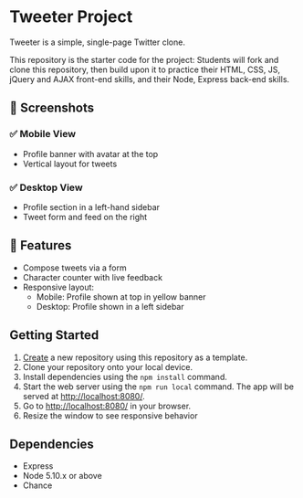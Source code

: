 # Tweeter Project

Tweeter is a simple, single-page Twitter clone.

This repository is the starter code for the project: Students will fork and clone this repository, then build upon it to practice their HTML, CSS, JS, jQuery and AJAX front-end skills, and their Node, Express back-end skills.

## 📸 Screenshots

### ✅ Mobile View
- Profile banner with avatar at the top
- Vertical layout for tweets

### ✅ Desktop View
- Profile section in a left-hand sidebar
- Tweet form and feed on the right

## 🧩 Features

- Compose tweets via a form
- Character counter with live feedback
- Responsive layout:
  - Mobile: Profile shown at top in yellow banner
  - Desktop: Profile shown in a left sidebar


## Getting Started

1. [Create](https://docs.github.com/en/repositories/creating-and-managing-repositories/creating-a-repository-from-a-template) a new repository using this repository as a template.
2. Clone your repository onto your local device.
3. Install dependencies using the `npm install` command.
3. Start the web server using the `npm run local` command. The app will be served at <http://localhost:8080/>.
4. Go to <http://localhost:8080/> in your browser.
5. Resize the window to see responsive behavior

## Dependencies

- Express
- Node 5.10.x or above
- Chance


